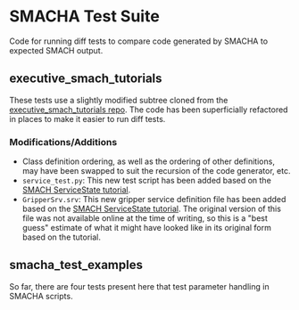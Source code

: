 # SMACHA Test Suite

Code for running diff tests to compare code generated by SMACHA to expected SMACH output.

## executive_smach_tutorials

These tests use a slightly modified subtree cloned from the
[executive_smach_tutorials repo](https://github.com/eacousineau/executive_smach_tutorials/tree/hydro-devel).
The code has been superficially refactored in places to make it easier to run diff tests.

### Modifications/Additions

* Class definition ordering, as well as the ordering of other definitions, may have been swapped to suit the recursion of the code generator, etc.
* `service_test.py`: This new test script has been added based on the [SMACH ServiceState tutorial](http://wiki.ros.org/smach/Tutorials/ServiceState).
* `GripperSrv.srv`: This new gripper service definition file has been added based on the [SMACH ServiceState tutorial](http://wiki.ros.org/smach/Tutorials/ServiceState). The original version of this file was not available online at the time of writing, so this is a "best guess" estimate of what it might have looked like in its original form based on the tutorial.

## smacha_test_examples

So far, there are four tests present here that test parameter handling in SMACHA scripts.
